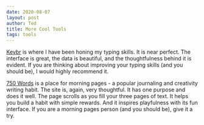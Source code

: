 ```yaml
---
date: 2020-08-07
layout: post
author: Ted
title: More Cool Tools
tags: tools
---
```

[Keybr](https://www.keybr.com/) is where I have been honing my typing skills. It is near perfect. The interface is great, the data is beautiful, and the thoughtfulness behind it is evident. If you are thinking about improving your typing skills (and you should be), I would highly recommend it.

[750 Words](https://750words.com/) is a place for morning pages - a popular journaling and creativity writing habit. The site is, again, very thoughtful. It has one purpose and does it well. The page scrolls as you fill your three pages of text. It helps you build a habit with simple rewards. And it inspires playfulness with its fun interface. If you are a morning pages person (and you should be), give it a try.
